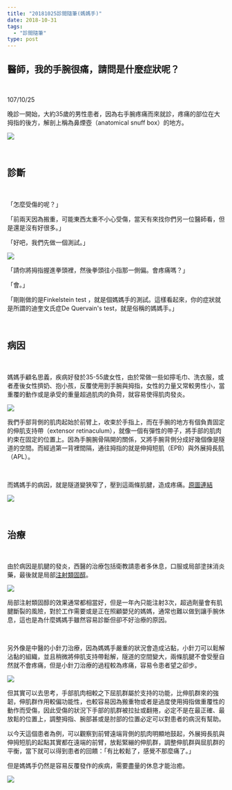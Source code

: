 ```yaml
---
title: "20181025診間隨筆(媽媽手)"
date: 2018-10-31
tags: 
  - "診間隨筆"
type: post
---
```


## 醫師，我的手腕很痛，請問是什麼症狀呢？

 

107/10/25

晚診一開始，大約35歲的男性患者，因為右手腕疼痛而來就診，疼痛的部位在大拇指的後方，解剖上稱為鼻煙壺（anatomical snuff box）的地方。

![](/images/uploads/thumbs-up-300x191.jpg)

 

## 診斷

 

「怎麼受傷的呢？」

「前兩天因為搬重，可能東西太重不小心受傷，當天有來找你們另一位醫師看，但是還是沒有好很多。」

「好吧，我們先做一個測試。」

![](/images/uploads/20170505005213-300x200.jpg)

「請你將拇指握進拳頭裡，然後拳頭往小指那一側偏。會疼痛嗎？」

「會。」

「剛剛做的是Finkelstein test ，就是個媽媽手的測試。這樣看起來，你的症狀就是所謂的迪奎文氏症De Quervain's test，就是俗稱的媽媽手。」

 

## 病因

 

媽媽手顧名思義，疾病好發於35-55歲女性，由於常做一些如擰毛巾、洗衣服，或者產後女性擠奶、抱小孩，反覆使用到手腕與拇指，女性的力量又常較男性小，當重覆的動作或是承受的重量超過肌肉的負荷，就容易使得肌肉發炎。

![](/images/uploads/mother-baby-300x200.jpg)

我們手部背側的肌肉起始於前臂上，收束於手指上，而在手腕的地方有個負責固定的伸肌支持帶（extensor retinaculum），就像一個有彈性的帶子，將手部的肌肉約束在固定的位置上。因為手腕腕骨隔開的關係，又將手腕背側分成好幾個像是隧道的空間。而經過第一背裡間隔，通往拇指的就是伸拇短肌（EPB）與外展拇長肌（APL）。

 

而媽媽手的病因，就是隧道變狹窄了，壓到這兩條肌腱，造成疼痛。[原圖連結](https://muscleandjoint.ca/de-quervains-tenosynovitis/)

![](/images/uploads/dequervain-300x169.jpg)

 

## 治療

 

由於病因是肌腱的發炎，西醫的治療包括衛教請患者多休息，口服或局部塗抹消炎藥，最後就是局部[注射類固醇](https://www.youtube.com/watch?v=_KkvJ-fJ2tw)。

![](/images/uploads/dequervain-injection-300x169.jpg)

局部注射類固醇的效果通常都相當好，但是一年內只能注射3次，超過劑量會有肌腱斷裂的風險，對於工作需要或是正在照顧嬰兒的媽媽，通常也難以做到讓手腕休息，這也是為什麼媽媽手雖然容易診斷但卻不好治療的原因。

 

另外像是中醫的小針刀治療，因為媽媽手嚴重的狀況會造成沾黏，小針刀可以鬆解沾黏的組織，並且稍微將伸肌支持帶鬆解，隧道的空間變大，兩條肌腱不會受壓自然就不會疼痛，但是小針刀治療的過程較為疼痛，容易令患者望之卻步。

![](/images/uploads/hitchhiker-691581_1280-300x200.jpg)

但其實可以去思考，手部肌肉相較之下屈肌群屬於支持的功能，比伸肌群來的強韌，伸肌群作用較偏功能性，也較容易因為搬重物或者是過度使用拇指做重覆性的動作而受傷，因此受傷的狀況下手部的肌群被拉扯或翻捲，必定不是在最正確、最放鬆的位置上，調整拇指、腕部甚或是肘部的位置必定可以對患者的病況有幫助。

以今天這個患者為例，可以觀察到前臂遠端背側的肌肉明顯地鼓起，外展拇長肌與伸拇短肌的起點其實都在遠端的前臂，放鬆緊繃的伸肌群，調整伸肌群與屈肌群的平衡，當下就可以得到患者的回饋：「有比較鬆了，感覺不那麼痛了。」

但是媽媽手仍然是容易反覆發作的疾病，需要盡量的休息才能治癒。

![](/images/uploads/by-hitch-hiking-2842972_1280-300x153.jpg)
